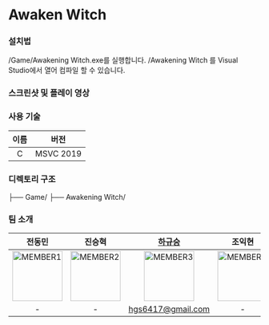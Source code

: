 # Awaken Witch

### 설치법
/Game/Awakening Witch.exe를 실행합니다.
/Awakening Witch 를 Visual Studio에서 열어 컴파일 할 수 있습니다.

### 스크린샷 및 플레이 영상

### 사용 기술
| 이름                  | 버전    |
|:---------------------:|:-------:|
| C    		| MSVC 2019   |
### 디렉토리 구조
├── Game/
├── Awakening Witch/
### 팀 소개
| 전동민 | 진승혁 | [하규승](https://github.com/CERabi/) | 조익현 |
|:-------:|:-------:|:-------:|:-------:|
| <img width="100px" alt="MEMBER1" src="https://avatars.githubusercontent.com/u/151756637?v=4" /> | <img width="100px" alt="MEMBER2" src="https://avatars.githubusercontent.com/u/205569657?v=4" /> | <img width="100px" alt="MEMBER3" src="https://avatars.githubusercontent.com/u/174900093?v=4&size=64" /> | <img width="100px" alt="MEMBER4" src="https://avatars.githubusercontent.com/u/89765162?v=4" /> |
| - | - | hgs6417@gmail.com | - |
